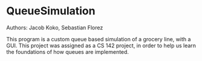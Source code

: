 QueueSimulation
===============
Authors: Jacob Koko, Sebastian Florez

This program is a custom queue based simulation of a grocery line, with a GUI. This project was assigned as a CS 142 project, in order to help us learn the foundations of how queues are implemented. 
